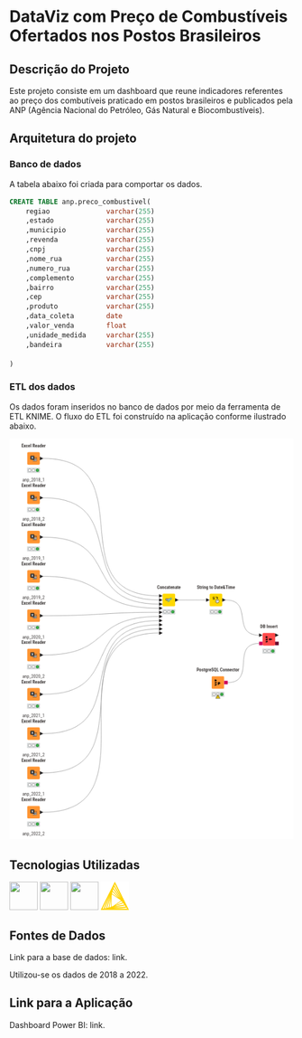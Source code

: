 # DataViz com Preço de Combustíveis Ofertados nos Postos Brasileiros

## Descrição do Projeto

Este projeto consiste em um dashboard que reune indicadores referentes ao preço dos combutíveis praticado em postos brasileiros e publicados pela ANP (Agência Nacional do Petróleo, Gás Natural e Biocombustíveis).

## Arquitetura do projeto

### Banco de dados

A tabela abaixo foi criada para comportar os dados.

```sql
CREATE TABLE anp.preco_combustivel(
	regiao 				varchar(255)
	,estado				varchar(255)
	,municipio			varchar(255)
	,revenda			varchar(255)
	,cnpj				varchar(255)
	,nome_rua			varchar(255)	
	,numero_rua			varchar(255)
	,complemento		varchar(255)
	,bairro				varchar(255)
	,cep				varchar(255)
	,produto			varchar(255)
	,data_coleta		date
	,valor_venda		float
	,unidade_medida		varchar(255)
	,bandeira			varchar(255)

)
```

### ETL dos dados

Os dados foram inseridos no banco de dados por meio da ferramenta de ETL KNIME. O fluxo do ETL foi construído na aplicação conforme ilustrado abaixo.

![etl knime](https://github.com/jorgeplatero/postech_fase_4_anp/blob/c4769c12a8050c4f7ccb68ebf8bf9d74cd2de788/img/etl_knime.png)

## Tecnologias Utilizadas

<img src='https://cdn.jsdelivr.net/gh/devicons/devicon@latest/icons/python/python-original-wordmark.svg' width='50' height='50'/> 
<img src='https://cdn.jsdelivr.net/gh/devicons/devicon@latest/icons/postgresql/postgresql-plain-wordmark.svg' width='50' height='50'/> 
<img src='https://avatars.githubusercontent.com/u/42988494?s=200&v=4' width='50' height='50'/> 
<img src='https://github.com/jorgeplatero/postech_fase_4_anp/blob/c4769c12a8050c4f7ccb68ebf8bf9d74cd2de788/img/logo_knime.png' width='50' height='50'/>

## Fontes de Dados

Link para a base de dados: <a style='text-decoration:none;' href='https://www.gov.br/anp/pt-br/centrais-de-conteudo/dados-abertos/serie-historica-de-precos-de-combustiveis'>link</a>.

Utilizou-se os dados de 2018 a 2022.

## Link para a Aplicação

Dashboard Power BI: <a style='text-decoration:none;' href='https://app.powerbi.com/view?r=eyJrIjoiNGJlOTY3ZmYtZjZlMS00ZTEzLWJiMmMtMWRjYjJiZTBlYTAzIiwidCI6IjFmZTA1YTY2LWNhMjYtNGJmZC1hZDlkLWQzMDRhZGViMjIwNSJ9' target='_blank'>link</a>.
